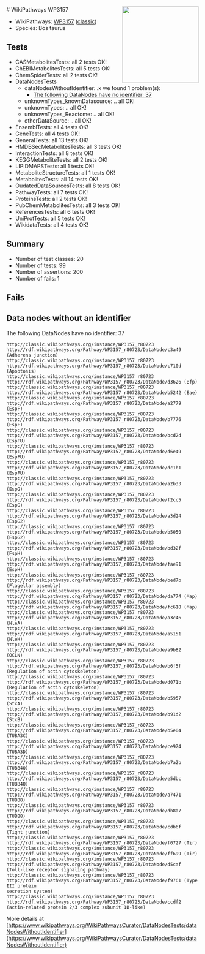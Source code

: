 <img style="float: right; width: 200px" src="https://upload.wikimedia.org/wikipedia/commons/thumb/8/83/Wplogo_with_text_500.png/640px-Wplogo_with_text_500.png" />
# WikiPathways WP3157

* WikiPathways: [WP3157](https://wikipathways.org/pathways/WP3157) ([classic](https://classic.wikipathways.org/instance/WP3157))
* Species: Bos taurus
## Tests
* CASMetabolitesTests: all 2 tests OK!
* ChEBIMetabolitesTests: all 5 tests OK!
* ChemSpiderTests: all 2 tests OK!
* DataNodesTests
    * dataNodesWithoutIdentifier: .x we found 1 problem(s):
        * [The following DataNodes have no identifier: 37](#8792c4d5)
    * unknownTypes_knownDatasource: .. all OK!
    * unknownTypes: .. all OK!
    * unknownTypes_Reactome: .. all OK!
    * otherDataSource: .. all OK!
* EnsemblTests: all 4 tests OK!
* GeneTests: all 4 tests OK!
* GeneralTests: all 13 tests OK!
* HMDBSecMetabolitesTests: all 3 tests OK!
* InteractionTests: all 8 tests OK!
* KEGGMetaboliteTests: all 2 tests OK!
* LIPIDMAPSTests: all 1 tests OK!
* MetaboliteStructureTests: all 1 tests OK!
* MetabolitesTests: all 14 tests OK!
* OudatedDataSourcesTests: all 8 tests OK!
* PathwayTests: all 7 tests OK!
* ProteinsTests: all 2 tests OK!
* PubChemMetabolitesTests: all 3 tests OK!
* ReferencesTests: all 6 tests OK!
* UniProtTests: all 5 tests OK!
* WikidataTests: all 4 tests OK!


## Summary

* Number of test classes: 20
* Number of tests: 99
* Number of assertions: 200
* Number of fails: 1

## Fails

<a name="8792c4d5" />

## Data nodes without an identifier

The following DataNodes have no identifier: 37
```
http://classic.wikipathways.org/instance/WP3157_r80723 http://rdf.wikipathways.org/Pathway/WP3157_r80723/DataNode/c3a49 (Adherens junction)
http://classic.wikipathways.org/instance/WP3157_r80723 http://rdf.wikipathways.org/Pathway/WP3157_r80723/DataNode/c710d (Apoptosis)
http://classic.wikipathways.org/instance/WP3157_r80723 http://rdf.wikipathways.org/Pathway/WP3157_r80723/DataNode/d3626 (Bfp)
http://classic.wikipathways.org/instance/WP3157_r80723 http://rdf.wikipathways.org/Pathway/WP3157_r80723/DataNode/b5242 (Eae)
http://classic.wikipathways.org/instance/WP3157_r80723 http://rdf.wikipathways.org/Pathway/WP3157_r80723/DataNode/a2779 (EspF)
http://classic.wikipathways.org/instance/WP3157_r80723 http://rdf.wikipathways.org/Pathway/WP3157_r80723/DataNode/b7776 (EspF)
http://classic.wikipathways.org/instance/WP3157_r80723 http://rdf.wikipathways.org/Pathway/WP3157_r80723/DataNode/bcd2d (EspFU)
http://classic.wikipathways.org/instance/WP3157_r80723 http://rdf.wikipathways.org/Pathway/WP3157_r80723/DataNode/d6e49 (EspFU)
http://classic.wikipathways.org/instance/WP3157_r80723 http://rdf.wikipathways.org/Pathway/WP3157_r80723/DataNode/dc1b1 (EspFU)
http://classic.wikipathways.org/instance/WP3157_r80723 http://rdf.wikipathways.org/Pathway/WP3157_r80723/DataNode/a2b33 (EspG)
http://classic.wikipathways.org/instance/WP3157_r80723 http://rdf.wikipathways.org/Pathway/WP3157_r80723/DataNode/f2cc5 (EspG)
http://classic.wikipathways.org/instance/WP3157_r80723 http://rdf.wikipathways.org/Pathway/WP3157_r80723/DataNode/a3d24 (EspG2)
http://classic.wikipathways.org/instance/WP3157_r80723 http://rdf.wikipathways.org/Pathway/WP3157_r80723/DataNode/b5050 (EspG2)
http://classic.wikipathways.org/instance/WP3157_r80723 http://rdf.wikipathways.org/Pathway/WP3157_r80723/DataNode/bd32f (EspH)
http://classic.wikipathways.org/instance/WP3157_r80723 http://rdf.wikipathways.org/Pathway/WP3157_r80723/DataNode/fae91 (EspH)
http://classic.wikipathways.org/instance/WP3157_r80723 http://rdf.wikipathways.org/Pathway/WP3157_r80723/DataNode/bed7b (Flagellar assembly)
http://classic.wikipathways.org/instance/WP3157_r80723 http://rdf.wikipathways.org/Pathway/WP3157_r80723/DataNode/da774 (Map)
http://classic.wikipathways.org/instance/WP3157_r80723 http://rdf.wikipathways.org/Pathway/WP3157_r80723/DataNode/fc618 (Map)
http://classic.wikipathways.org/instance/WP3157_r80723 http://rdf.wikipathways.org/Pathway/WP3157_r80723/DataNode/a3c46 (NleA)
http://classic.wikipathways.org/instance/WP3157_r80723 http://rdf.wikipathways.org/Pathway/WP3157_r80723/DataNode/a5151 (NleH)
http://classic.wikipathways.org/instance/WP3157_r80723 http://rdf.wikipathways.org/Pathway/WP3157_r80723/DataNode/a9b82 (OCLN)
http://classic.wikipathways.org/instance/WP3157_r80723 http://rdf.wikipathways.org/Pathway/WP3157_r80723/DataNode/b6f5f (Regulation of actin cytoskeleton)
http://classic.wikipathways.org/instance/WP3157_r80723 http://rdf.wikipathways.org/Pathway/WP3157_r80723/DataNode/d071b (Regulation of actin cytoskeleton)
http://classic.wikipathways.org/instance/WP3157_r80723 http://rdf.wikipathways.org/Pathway/WP3157_r80723/DataNode/b5957 (StxA)
http://classic.wikipathways.org/instance/WP3157_r80723 http://rdf.wikipathways.org/Pathway/WP3157_r80723/DataNode/b91d2 (StxB)
http://classic.wikipathways.org/instance/WP3157_r80723 http://rdf.wikipathways.org/Pathway/WP3157_r80723/DataNode/b5e04 (TUBA3C)
http://classic.wikipathways.org/instance/WP3157_r80723 http://rdf.wikipathways.org/Pathway/WP3157_r80723/DataNode/ce924 (TUBA3D)
http://classic.wikipathways.org/instance/WP3157_r80723 http://rdf.wikipathways.org/Pathway/WP3157_r80723/DataNode/b7a2b (TUBB4Q)
http://classic.wikipathways.org/instance/WP3157_r80723 http://rdf.wikipathways.org/Pathway/WP3157_r80723/DataNode/e5dbc (TUBB4Q)
http://classic.wikipathways.org/instance/WP3157_r80723 http://rdf.wikipathways.org/Pathway/WP3157_r80723/DataNode/a7471 (TUBB8)
http://classic.wikipathways.org/instance/WP3157_r80723 http://rdf.wikipathways.org/Pathway/WP3157_r80723/DataNode/db8a7 (TUBB8)
http://classic.wikipathways.org/instance/WP3157_r80723 http://rdf.wikipathways.org/Pathway/WP3157_r80723/DataNode/cdb6f (Tight junction)
http://classic.wikipathways.org/instance/WP3157_r80723 http://rdf.wikipathways.org/Pathway/WP3157_r80723/DataNode/f0727 (Tir)
http://classic.wikipathways.org/instance/WP3157_r80723 http://rdf.wikipathways.org/Pathway/WP3157_r80723/DataNode/ff699 (Tir)
http://classic.wikipathways.org/instance/WP3157_r80723 http://rdf.wikipathways.org/Pathway/WP3157_r80723/DataNode/d5caf (Toll-like receptor signaling pathway)
http://classic.wikipathways.org/instance/WP3157_r80723 http://rdf.wikipathways.org/Pathway/WP3157_r80723/DataNode/f9761 (Type III protein
secretion system)
http://classic.wikipathways.org/instance/WP3157_r80723 http://rdf.wikipathways.org/Pathway/WP3157_r80723/DataNode/ccdf2 (actin-related protein 2/3 complex subunit 1B-like)
```

More details at [https://www.wikipathways.org/WikiPathwaysCurator/DataNodesTests/dataNodesWithoutIdentifier](https://www.wikipathways.org/WikiPathwaysCurator/DataNodesTests/dataNodesWithoutIdentifier)

